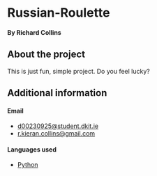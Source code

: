 # Russian-Roulette
#### By Richard Collins

## About the project
This is just fun, simple project. Do you feel lucky?

## Additional information
#### Email
- d00230925@student.dkit.ie
- r.kieran.collins@gmail.com
#### Languages used
- [Python](https://www.python.org/)
